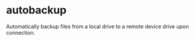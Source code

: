 # autobackup
Automatically backup files from a local drive to a remote device drive upon connection.
